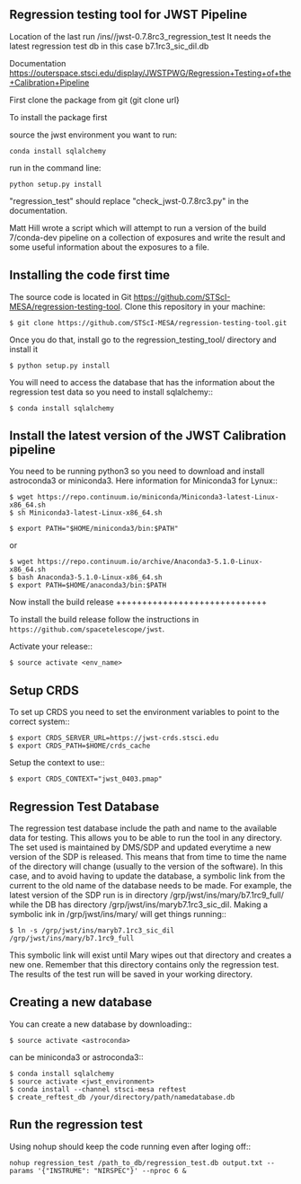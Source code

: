 Regression testing tool for JWST Pipeline
-----------------------------------------

Location of the last run /ins//jwst-0.7.8rc3_regression_test
It needs the latest regression test db in this case b7.1rc3_sic_dil.db 

Documentation https://outerspace.stsci.edu/display/JWSTPWG/Regression+Testing+of+the+Calibration+Pipeline

First clone the package from git (git clone url}

To install the package first

source the jwst environment you want to run:

    conda install sqlalchemy

run in the command line:

    python setup.py install

"regression_test" should replace "check_jwst-0.7.8rc3.py" in the documentation.


Matt Hill wrote a script which will attempt to run a version of the build 7/conda-dev pipeline on a collection of exposures and write the result and some useful information about the exposures to a file.

Installing the code first time
------------------------------

The source code is located in Git https://github.com/STScI-MESA/regression-testing-tool. Clone this repository in your machine:

    $ git clone https://github.com/STScI-MESA/regression-testing-tool.git

Once you do that, install go to the regression_testing_tool/ directory and install it

    $ python setup.py install

You will need to access the database that has the information about the regression test data so you need to install sqlalchemy::

    $ conda install sqlalchemy

Install the latest version of the JWST Calibration pipeline
-----------------------------------------------------------

You need to be running python3 so you need to download and install astroconda3 or miniconda3. Here information for Miniconda3 for Lynux::

    $ wget https://repo.continuum.io/miniconda/Miniconda3-latest-Linux-x86_64.sh
    $ sh Miniconda3-latest-Linux-x86_64.sh

    $ export PATH="$HOME/miniconda3/bin:$PATH"

or

    $ wget https://repo.continuum.io/archive/Anaconda3-5.1.0-Linux-x86_64.sh
    $ bash Anaconda3-5.1.0-Linux-x86_64.sh
    $ export PATH=$HOME/anaconda3/bin:$PATH

Now install the build release
+++++++++++++++++++++++++++++

To install the build release follow the instructions in ``https://github.com/spacetelescope/jwst``.

Activate your release::

    $ source activate <env_name>


Setup CRDS
----------

To set up CRDS you need to set the environment variables to point to the correct system::

    $ export CRDS_SERVER_URL=https://jwst-crds.stsci.edu
    $ export CRDS_PATH=$HOME/crds_cache

Setup the context to use::

    $ export CRDS_CONTEXT="jwst_0403.pmap"

Regression Test Database
------------------------

The regression test database include the path and name to the available data for testing. This allows you to be able to run the tool in any directory. The set used is maintained by DMS/SDP and updated everytime a new version of the SDP is released. This means that from time to time the name of the directory will change (usually to the version of the software). In this case, and to avoid having to update the database, a symbolic link from the current to the old name of the database needs to be made. For example, the latest version of the SDP run is in directory /grp/jwst/ins/mary/b7.1rc9_full/ while the DB has directory /grp/jwst/ins/maryb7.1rc3_sic_dil.  Making a symbolic ink in /grp/jwst/ins/mary/ will get things running::

    $ ln -s /grp/jwst/ins/maryb7.1rc3_sic_dil /grp/jwst/ins/mary/b7.1rc9_full

This symbolic link will exist until Mary wipes out that directory and creates a new one. Remember that this directory contains only the regression test. The results of the test run will be saved in your working directory.

Creating a new database
-----------------------

You can create a new database by downloading::

    $ source activate <astroconda>

<astroconda> can be miniconda3 or astroconda3::

    $ conda install sqlalchemy
    $ source activate <jwst_environment>
    $ conda install --channel stsci-mesa reftest
    $ create_reftest_db /your/directory/path/namedatabase.db

Run the regression test
-----------------------

Using nohup should keep the code running even after loging off::

    nohup regression_test /path_to_db/regression_test.db output.txt --params '{"INSTRUME": "NIRSPEC"}' --nproc 6 &


